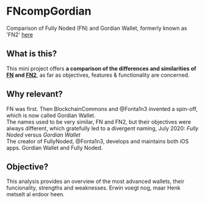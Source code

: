 # FNcompGordian
Comparison of Fully Noded (FN) and Gordian Wallet, formerly known as 'FN2' [here](./FNcompGordian.md)

## What is this?
This mini project offers **a comparison of the differences and similarities of [FN](https://github.com/Fonta1n3/FullyNoded) and [FN2](https://github.com/BlockchainCommons/GordianWallet-iOS)**, as far as objectives, features & functionality are concerned.

## Why relevant?
FN was first. Then BlockchainCommons and @Fonta1n3 invented a spin-off, which is now called Gordian Wallet.<br/>
The names used to be very similar, FN and FN2, but their objectives were always different, which gratefully led to a divergent naming, July 2020: *Fully Noded* versus *Gordian Wallet* <br/>
The creator of FullyNoded, @Fonta1n3, develops and maintains both iOS apps. Gordian Wallet and Fully Noded.

## Objective?
This analysis provides an overview of the most advanced wallets, their funcionality, strengths and weaknesses.
Erwin voegt nog, maar Henk metselt al erdoor heen.
